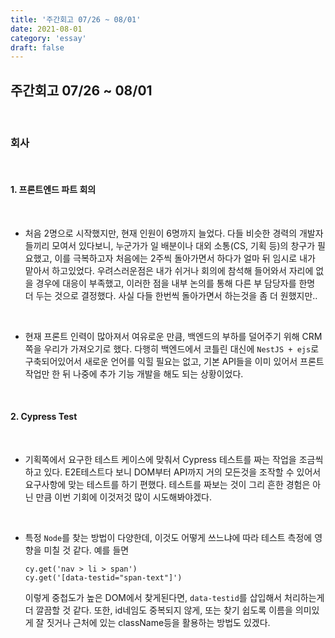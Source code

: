 ```yaml
---
title: '주간회고 07/26 ~ 08/01'
date: 2021-08-01
category: 'essay'
draft: false
---
```


## 주간회고 07/26 ~ 08/01

<br>

### 회사

<br>

#### 1. 프론트엔드 파트 회의

<br/>

- 처음 2명으로 시작했지만, 현재 인원이 6명까지 늘었다. 다들 비슷한 경력의 개발자들끼리 모여서 있다보니, 누군가가 일 배분이나 대외 소통(CS, 기획 등)의 창구가 필요했고, 이를 극복하고자 처음에는 2주씩 돌아가면서 하다가 얼마 뒤 임시로 내가 맡아서 하고있었다. 우려스러운점은 내가 쉬거나 회의에 참석해 들어와서 자리에 없을 경우에 대응이 부족했고, 이러한 점을 내부 논의를 통해 다른 부 담당자를 한명 더 두는 것으로 결정했다. 사실 다들 한번씩 돌아가면서 하는것을 좀 더 원했지만..

  <br/>

- 현재 프론트 인력이 많아져서 여유로운 만큼, 백엔드의 부하를 덜어주기 위해 CRM쪽을 우리가 가져오기로 했다. 다행히 백엔드에서 코틀린 대신에 `NestJS + ejs`로 구축되어있어서 새로운 언어를 익힐 필요는 없고, 기본 API들을 이미 있어서 프론트 작업만 한 뒤 나중에 추가 기능 개발을 해도 되는 상황이었다.

   <br>

#### 2. Cypress Test

<br>

- 기획쪽에서 요구한 테스트 케이스에 맞춰서 Cypress 테스트를 짜는 작업을 조금씩 하고 있다. E2E테스트다 보니 DOM부터 API까지 거의 모든것을 조작할 수 있어서 요구사항에 맞는 테스트를 하기 편했다. 테스트를 짜보는 것이 그리 흔한 경험은 아닌 만큼 이번 기회에 이것저것 많이 시도해봐야겠다.

  <br>

- 특정 `Node`를 찾는 방법이 다양한데, 이것도 어떻게 쓰느냐에 따라 테스트 측정에 영향을 미칠 것 같다. 예를 들면
  ```
  cy.get('nav > li > span')
  cy.get('[data-testid="span-text"]')
  ```
  이렇게 중첩도가 높은 DOM에서 찾게된다면, `data-testid`를 삽입해서 처리하는게 더 깔끔할 것 같다.
  또한, id네임도 중복되지 않게, 또는 찾기 쉽도록 이름을 의미있게 잘 짓거나 근처에 있는 className등을 활용하는 방법도 있겠다.
